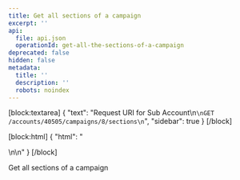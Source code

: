 ```yaml
---
title: Get all sections of a campaign
excerpt: ''
api:
  file: api.json
  operationId: get-all-the-sections-of-a-campaign
deprecated: false
hidden: false
metadata:
  title: ''
  description: ''
  robots: noindex
---
```

[block:textarea]
{
  "text": "Request URI for Sub Account\n```\nGET /accounts/40505/campaigns/8/sections\n```",
  "sidebar": true
}
[/block]

[block:html]
{
  "html": "<div></div>\n\n<style></style>"
}
[/block]

Get all sections of a campaign